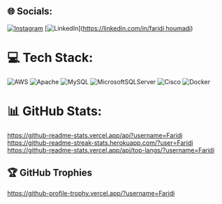 
## 🌐 Socials:
[![Instagram](https://img.shields.io/badge/Instagram-%23E4405F.svg?logo=Instagram&logoColor=white)](https://instagram.com/faridi_houmadi_2307) [![LinkedIn](https://img.shields.io/badge/LinkedIn-%230077B5.svg?logo=linkedin&logoColor=white)]([https://linkedin.com/in/faridi houmadi](https://www.linkedin.com/feed/))

# 💻 Tech Stack:
![AWS](https://img.shields.io/badge/AWS-%23FF9900.svg?style=for-the-badge&logo=amazon-aws&logoColor=white) ![Apache](https://img.shields.io/badge/apache-%23D42029.svg?style=for-the-badge&logo=apache&logoColor=white) ![MySQL](https://img.shields.io/badge/mysql-4479A1.svg?style=for-the-badge&logo=mysql&logoColor=white) ![MicrosoftSQLServer](https://img.shields.io/badge/Microsoft%20SQL%20Server-CC2927?style=for-the-badge&logo=microsoft%20sql%20server&logoColor=white) ![Cisco](https://img.shields.io/badge/cisco-%23049fd9.svg?style=for-the-badge&logo=cisco&logoColor=black) ![Docker](https://img.shields.io/badge/docker-%230db7ed.svg?style=for-the-badge&logo=docker&logoColor=white)
# 📊 GitHub Stats:
https://github-readme-stats.vercel.app/api?username=Faridi <br/>
https://github-readme-streak-stats.herokuapp.com/?user=Faridi <br/>
https://github-readme-stats.vercel.app/api/top-langs/?username=Faridi 

## 🏆 GitHub Trophies
https://github-profile-trophy.vercel.app/?username=Faridi

<!-- Proudly created with GPRM ( https://gprm.itsvg.in ) -->
